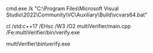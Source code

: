 cmd.exe /k "C:\Program Files\Microsoft Visual Studio\2022\Community\VC\Auxiliary\Build\vcvars64.bat"

cl /std:c++17 /EHsc /W3 /O2 multiVerifier/main.cpp /Fe:multiVerifier/bin/verify.exe

multiVerifier\bin\verify.exe